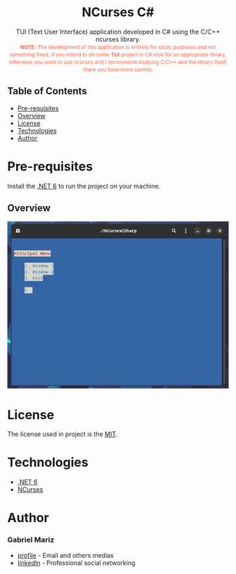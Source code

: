 <h1 align="center">NCurses C#</h1>

<div align="center">
   TUI (Text User Interface) application developed in C# using the C/C++ ncurses library.
</div>

<div align="center">
  <small style="color: tomato;"><b>NOTE:</b> The development of this application is entirely for study purposes and not something fixed, if you intend to do some <b>TUI</b> project in C# look for an appropriate library, otherwise you want to use ncurses and I recommend studying C/C++ and the library itself, there you have more control.</small>
</div>

## Table of Contents

- [Pre-requisites](#pre-requisites)
- [Overview](#overview)
- [License](#license)
- [Technologies](#technologies)
- [Author](#author)

# Pre-requisites

Install the [.NET 6](https://dotnet.microsoft.com/en-us/download/dotnet/6.0) to run the project on your machine.

## Overview

![screenshot](.github/screenshot.png)

# License

The license used in project is the [MIT](LICENSE.md).

# Technologies

- [.NET 6](https://dotnet.microsoft.com/en-us/download/dotnet/6.0)
- [NCurses](https://tldp.org/HOWTO/NCURSES-Programming-HOWTO/)

# Author

### Gabriel Mariz

- [profile](https://github.com/gabimariz) - Email and others medias
- [linkedIn](https://linkedin.com/in/mariz5g) - Professional social networking
